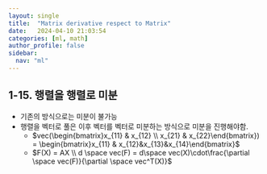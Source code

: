 ```yaml
---
layout: single
title:  "Matrix derivative respect to Matrix"
date:   2024-04-10 21:03:54 
categories: [ml, math]
author_profile: false
sidebar:
  nav: "ml"
---
```

## 1-15. 행렬을 행렬로 미분

- 기존의 방식으로는 미분이 불가능
- 행렬을 벡터로 풀은 이후 벡터를 벡터로 미분하는 방식으로 미분을 진행해야함.
    - $vec(\begin{bmatrix}x_{11} & x_{12} \\ x_{21} & x_{22}\end{bmatrix}) = \begin{bmatrix}x_{11} & x_{12}&x_{13}&x_{14}\end{bmatrix}$
    - $F(X) = AX \\ d \space vec(F) = d\space vec(X)\cdot\frac{\partial \space vec(F)}{\partial \space vec^T(X)}$